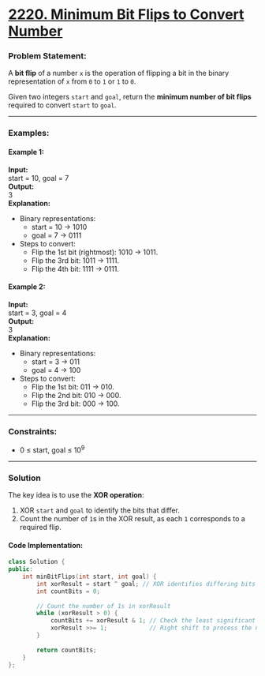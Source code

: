 # [2220. Minimum Bit Flips to Convert Number](https://leetcode.com/problems/minimum-bit-flips-to-convert-number/)

### Problem Statement:
A **bit flip** of a number `x` is the operation of flipping a bit in the binary representation of `x` from `0` to `1` or `1` to `0`.

Given two integers `start` and `goal`, return the **minimum number of bit flips** required to convert `start` to `goal`.

---

### Examples:

#### Example 1:
**Input:**  
start = 10, goal = 7  
**Output:**  
3  
**Explanation:**  
- Binary representations:  
  - start = 10 → 1010  
  - goal = 7 → 0111  
- Steps to convert:  
  - Flip the 1st bit (rightmost): 1010 → 1011.  
  - Flip the 3rd bit: 1011 → 1111.  
  - Flip the 4th bit: 1111 → 0111.  

#### Example 2:
**Input:**  
start = 3, goal = 4  
**Output:**  
3  
**Explanation:**  
- Binary representations:  
  - start = 3 → 011  
  - goal = 4 → 100  
- Steps to convert:  
  - Flip the 1st bit: 011 → 010.  
  - Flip the 2nd bit: 010 → 000.  
  - Flip the 3rd bit: 000 → 100.  

---

### Constraints:
- 0 ≤ start, goal ≤ 10<sup>9</sup>

---

### Solution

The key idea is to use the **XOR operation**:
1. XOR `start` and `goal` to identify the bits that differ.
2. Count the number of `1`s in the XOR result, as each `1` corresponds to a required flip.

#### Code Implementation:

```cpp
class Solution {
public:
    int minBitFlips(int start, int goal) {
        int xorResult = start ^ goal; // XOR identifies differing bits
        int countBits = 0;
        
        // Count the number of 1s in xorResult
        while (xorResult > 0) {
            countBits += xorResult & 1; // Check the least significant bit
            xorResult >>= 1;            // Right shift to process the next bit
        }
        
        return countBits;
    }
};
